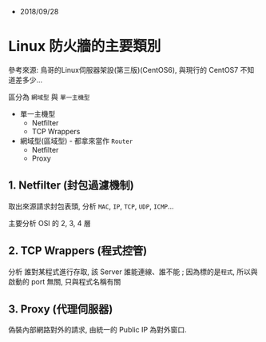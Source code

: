 
- 2018/09/28


# Linux 防火牆的主要類別

參考來源: 鳥哥的Linux伺服器架設(第三版)(CentOS6), 與現行的 CentOS7 不知道差多少...

區分為 `網域型` 與 `單一主機型`

- 單一主機型
    - Netfilter
    - TCP Wrappers
- 網域型(區域型) - 都拿來當作 `Router`
    - Netfilter
    - Proxy


## 1. Netfilter (封包過濾機制)

取出來源請求封包表頭, 分析 `MAC`, `IP`, `TCP`, `UDP`, `ICMP`...

主要分析 OSI 的 2, 3, 4 層


## 2. TCP Wrappers (程式控管)

分析 誰對某程式進行存取, 該 Server 誰能連線、誰不能 ; 因為標的是`程式`, 所以與啟動的 port 無關, 只與程式名稱有關


## 3. Proxy (代理伺服器)

偽裝內部網路對外的請求, 由統一的 Public IP 為對外窗口.
